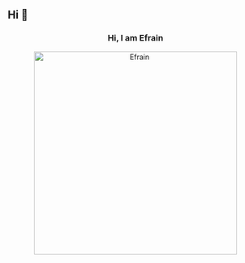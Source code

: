 ## Hi  👋

<h3 align='center'> Hi, I am Efrain </h3>

<div align='center'> 
  <a href='![Imagen de WhatsApp 2025-07-31 a las 11 25 20_1c0707f1](https://github.com/user-attachments/assets/62bb9669-c256-425b-87a1-fef8194c1b64)
' tarjet'_blank'><img src='![Imagen de WhatsApp 2025-07-31 a las 11 25 20_1c0707f1](https://github.com/user-attachments/assets/fb486ed1-7b12-4975-b55b-0b8672cf850d)
' width='400'alt='Efrain'></a>
</div>
<!--
**EfrainRP/EfrainRP** is a ✨ _special_ ✨ repository because its `README.md` (this file) appears on your GitHub profile.

Here are some ideas to get you started:

- 🔭 I’m currently working on ...
- 🌱 I’m currently learning ...
- 👯 I’m looking to collaborate on ...
- 🤔 I’m looking for help with ...
- 💬 Ask me about ...
- 📫 How to reach me: ...
- 😄 Pronouns: ...
- ⚡ Fun fact: ...
-->
